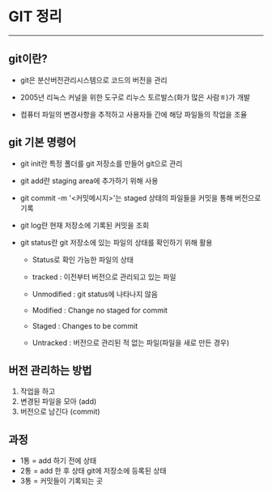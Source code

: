 # **GIT 정리**
---
## git이란?

* git은 분산버전관리시스템으로 코드의 버전을 관리

* 2005년 리눅스 커널을 위한 도구로 리누스 토르발스(화가 많은 사람ㅎ)가 개발

* 컴퓨터 파일의 변경사항을 추적하고 사용자들 간에 해당 파일들의 작업을 조율

## git 기본 명령어

* git init란 특정 폴더를 git 저장소를 만들어 git으로 관리

* git add란 staging area에 추가하기 위해 사용

* git commit -m '<커밋메시지>'는 staged 상태의 파일들을 커밋을 통해 버전으로 기록

* git log란 현재 저장소에 기록된 커밋을 조회

* git status란 git 저장소에 있는 파일의 상태를 확인하기 위해 활용
  * Status로 확인 가능한 파일의 상태 
  
  * tracked : 이전부터 버전으로 관리되고 있는 파일
  * Unmodified : git status에 나타나지 않음
  * Modified : Change no staged for commit
  * Staged : Changes to be commit
  
  * Untracked : 버전으로 관리된 적 없는 파일(파일을 새로 만든 경우)

## 버전 관리하는 방법

1. 작업을 하고
2. 변경된 파일을 모아 (add)
3. 버전으로 남긴다 (commit)


## 과정

* 1통 = add 하기 전에 상태 
* 2통 = add 한 후 상태 git에 저장소에 등록된 상태
* 3통 = 커밋들이 기록되는 곳

